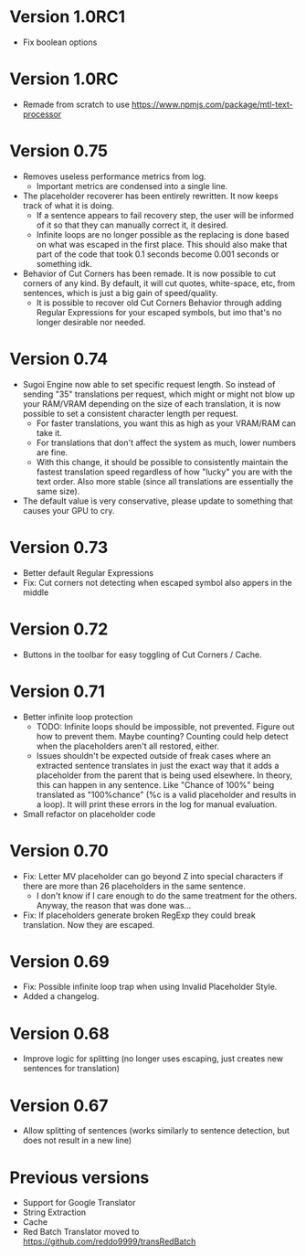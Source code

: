 # Version 1.0RC1
+ Fix boolean options

# Version 1.0RC
+ Remade from scratch to use https://www.npmjs.com/package/mtl-text-processor

# Version 0.75
+ Removes useless performance metrics from log.
    + Important metrics are condensed into a single line.
+ The placeholder recoverer has been entirely rewritten. It now keeps track of what it is doing.
    + If a sentence appears to fail recovery step, the user will be informed of it so that they can manually correct it, it desired.
    + Infinite loops are no longer possible as the replacing is done based on what was escaped in the first place. This should also make that part of the code that took 0.1 seconds become 0.001 seconds or something idk.
+ Behavior of Cut Corners has been remade. It is now possible to cut corners of any kind. By default, it will cut quotes, white-space, etc, from sentences, which is just a big gain of speed/quality.
    + It is possible to recover old Cut Corners Behavior through adding Regular Expressions for your escaped symbols, but imo that's no longer desirable nor needed.

# Version 0.74
+ Sugoi Engine now able to set specific request length. So instead of sending "35" translations per request, which might or might not blow up your RAM/VRAM depending on the size of each translation, it is now possible to set a consistent character length per request.
    + For faster translations, you want this as high as your VRAM/RAM can take it.
    + For translations that don't affect the system as much, lower numbers are fine.
    + With this change, it should be possible to consistently maintain the fastest translation speed regardless of how "lucky" you are with the text order. Also more stable (since all translations are essentially the same size).
+ The default value is very conservative, please update to something that causes your GPU to cry.

# Version 0.73
+ Better default Regular Expressions
+ Fix: Cut corners not detecting when escaped symbol also appers in the middle

# Version 0.72
+ Buttons in the toolbar for easy toggling of Cut Corners / Cache.

# Version 0.71
+ Better infinite loop protection
    + TODO: Infinite loops should be impossible, not prevented. Figure out how to prevent them. Maybe counting? Counting could help detect when the placeholders aren't all restored, either.
    + Issues shouldn't be expected outside of freak cases where an extracted sentence translates in just the exact way that it adds a placeholder from the parent that is being used elsewhere. In theory, this can happen in any sentence. Like "Chance of 100%" being translated as "100%chance" (%c is a valid placeholder and results in a loop). It will print these errors in the log for manual evaluation.
+ Small refactor on placeholder code

# Version 0.70
+ Fix: Letter MV placeholder can go beyond Z into special characters if there are more than 26 placeholders in the same sentence.
    + I don't know if I care enough to do the same treatment for the others. Anyway, the reason that was done was...
+ Fix: If placeholders generate broken RegExp they could break translation. Now they are escaped.

# Version 0.69
+ Fix: Possible infinite loop trap when using Invalid Placeholder Style.
+ Added a changelog.

# Version 0.68
+ Improve logic for splitting (no longer uses escaping, just creates new sentences for translation)

# Version 0.67
+ Allow splitting of sentences (works similarly to sentence detection, but does not result in a new line)

# Previous versions
+ Support for Google Translator
+ String Extraction
+ Cache
+ Red Batch Translator moved to https://github.com/reddo9999/transRedBatch